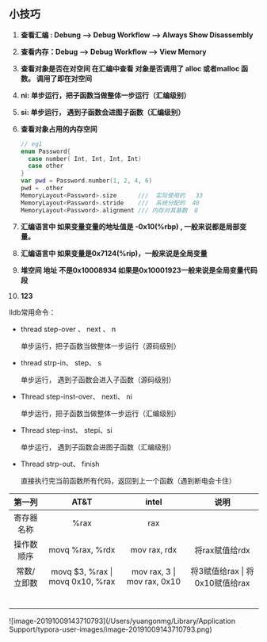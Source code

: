 



## 小技巧

1. **查看汇编 :  Debung  -->  Debug Workflow -->  Always Show Disassembly**

2. **查看内存：Debug -->  Debug Workflow  -->  View Memory**

3. **查看对象是否在对空间 在汇编中查看 对象是否调用了  alloc  或者malloc 函数。 调用了即在对空间**

4. **ni: 单步运行，把子函数当做整体一步运行（汇编级别）**

5. **si: 单步运行， 遇到子函数会进图子函数（汇编级别）**

6. **查看对象占用的内存空间**

   ```swift
   // eg1
   enum Password{
     case number( Int, Int, Int, Int)
     case other
   }	
   var pwd = Password.number(1, 2, 4, 6)
   pwd = .other
   MemoryLayout<Password>.size      ///  实际使用的   33
   MemoryLayout<Password>.stride    ///  系统分配的  40
   MemoryLayout<Password>.alignment /// 内存对其基数  8
   ```

   

7. **汇编语言中   如果变量变量的地址值是 -0x10(%rbp) , 一般来说都是局部变量。**

8. **汇编语言中  如果变量是0x7124(%rip)，一般来说是全局变量**

9. **堆空间 地址   不是0x10008934    如果是0x10001923一般来说是全局变量代码段**  

10. **123**





lldb常用命令：

- thread step-over 、 next 、 n

  单步运行，把子函数当做整体一步运行（源码级别）

- thread strp-in、 step、 s

  单步运行， 遇到子函数会进入子函数（源码级别）

- Thread step-inst-over、 nexti、 ni

   单步运行，把子函数当做整体一步运行（汇编级别）

- Thread step-inst、 stepi、si

  单步运行， 遇到子函数会进图子函数（汇编级别）

- Thread strp-out、 finish

  直接执行完当前函数所有代码，返回到上一个函数（遇到断电会卡住）







|   第一列    |                AT&T                |             intel             |               说明               |
| :---------: | :--------------------------------: | :---------------------------: | :------------------------------: |
| 寄存器名称  |                %rax                |              rax              |                                  |
| 操作数顺序  |          movq %rax, %rdx           |         mov rax, rdx          |          将rax赋值给rdx          |
| 常数/立即数 | movq $3, %rax  \|  movq 0x10, %rax | mov rax, 3  \|  mov rax, 0x10 | 将3赋值给rax  \| 将0x10赋值给rax |
|             |                                    |                               |                                  |
|             |                                    |                               |                                  |
|             |                                    |                               |                                  |
|             |                                    |                               |                                  |
|             |                                    |                               |                                  |
|             |                                    |                               |                                  |

![image-20191009143710793](/Users/yuangonmg/Library/Application Support/typora-user-images/image-20191009143710793.png)